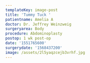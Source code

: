 ```yaml
---
templateKey: image-post
title: 'Tummy Tuck '
patientname: Amelia A
doctor: Dr. Jeffrey Weinzweig
surgeryarea: Body
procedure: Abdominoplasty
postop: 1 wk post-op
date: '1551765600'
surgerydate: '1568437200'
image: /assets/2l5yaqzcejb3vrhf.jpg
---
```


